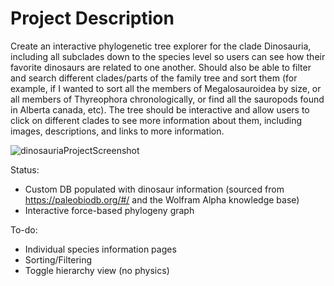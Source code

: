 # Project Description
Create an interactive phylogenetic tree explorer for the clade Dinosauria, including all subclades down to the species level so users can see how their favorite dinosaurs are related to one another. Should also be able to filter and search different clades/parts of the family tree and sort them (for example, if I wanted to sort all the members of Megalosauroidea by size, or all members of Thyreophora chronologically, or find all the sauropods found in Alberta canada, etc). The tree should be interactive and allow users to click on different clades to see more information about them, including images, descriptions, and links to more information. 


![dinosauriaProjectScreenshot](https://github.com/user-attachments/assets/77a31426-f029-414c-a31b-d123da125649)


Status:
- Custom DB populated with dinosaur information (sourced from https://paleobiodb.org/#/ and the Wolfram Alpha knowledge base)
- Interactive force-based phylogeny graph

To-do:
- Individual species information pages
- Sorting/Filtering
- Toggle hierarchy view (no physics)
